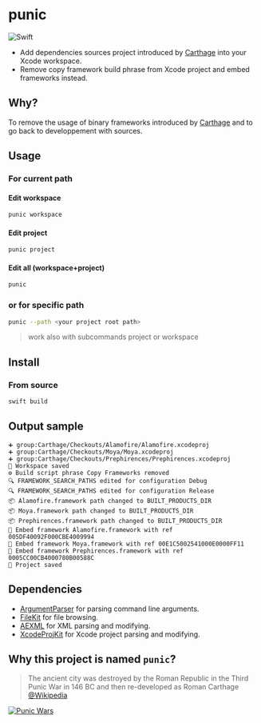 # punic

![Swift](https://github.com/phimage/punic/workflows/Swift/badge.svg)

- Add dependencies sources project introduced by [Carthage](https://github.com/Carthage/Carthage) into your Xcode workspace.
- Remove copy framework build phrase from Xcode project and embed frameworks instead.

## Why?

To remove the usage of binary frameworks introduced by [Carthage](https://github.com/Carthage/Carthage) and to go back to developpement with sources.

## Usage

### For current path

#### Edit workspace

```bash
punic workspace
```

#### Edit project

```bash
punic project
```

#### Edit all (workspace+project)

```bash
punic
```

### or for specific path

```bash
punic --path <your project root path>
```
> work also with subcommands project or workspace

## Install

### From source

```bash
swift build
```

## Output sample

```
➕ group:Carthage/Checkouts/Alamofire/Alamofire.xcodeproj
➕ group:Carthage/Checkouts/Moya/Moya.xcodeproj
➕ group:Carthage/Checkouts/Prephirences/Prephirences.xcodeproj
💾 Workspace saved
⚙️ Build script phrase Copy Frameworks removed
🔍 FRAMEWORK_SEARCH_PATHS edited for configuration Debug
🔍 FRAMEWORK_SEARCH_PATHS edited for configuration Release
📦 Alamofire.framework path changed to BUILT_PRODUCTS_DIR
📦 Moya.framework path changed to BUILT_PRODUCTS_DIR
📦 Prephirences.framework path changed to BUILT_PRODUCTS_DIR
🚀 Embed framework Alamofire.framework with ref 005DF40092F000CBE4009994
🚀 Embed framework Moya.framework with ref 00E1C5002541000E0000FF11
🚀 Embed framework Prephirences.framework with ref 0005CC00CB4000780B00588C
💾 Project saved
```

## Dependencies

- [ArgumentParser](https://swift.org/blog/argument-parser/) for parsing command line arguments.
- [FileKit](https://github.com/nvzqz/FileKit) for file browsing.
- [AEXML](https://github.com/tadija/AEXML) for XML parsing and modifying.
- [XcodeProjKit](https://github.com/phimage/XcodeProjKit) for Xcode project parsing and modifying.

## Why this project is named `punic`?

> The ancient city was destroyed by the Roman Republic in the Third Punic War in 146 BC and then re-developed as Roman Carthage
[@Wikipedia](https://en.wikipedia.org/wiki/Carthage)

[![Punic Wars](https://pbs.twimg.com/media/DpPTMsgWwAAnXq1?format=jpg&name=thumb)](https://twitter.com/sara_boutall/status/1050415438923005958)
